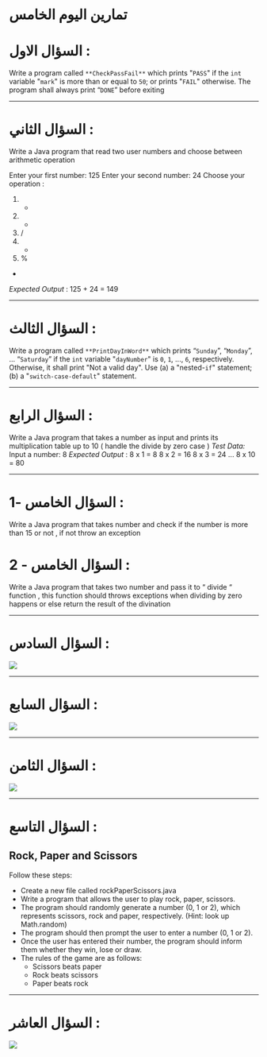 # تمارين اليوم الخامس



# السؤال الاول : 

Write a program called `**CheckPassFail**` which prints "`PASS`" if the `int` variable "`mark`" is more than or equal to `50`; or prints "`FAIL`" otherwise. The program shall always print “`DONE`” before exiting


----------


# السؤال الثاني : 

Write a Java program that read two user numbers and choose between arithmetic operation 

Enter your first number: 125
Enter your second number: 24
Choose your operation :

1. +
2. -
3. /
4. *
5. %

+

*Expected Output* :
125 + 24 = 149



----------


# السؤال الثالث :

Write a program called `**PrintDayInWord**` which prints “`Sunday`”, “`Monday`”, ... “`Saturday`” if the `int` variable "`dayNumber`" is `0`, `1`, ..., `6`, respectively.  Otherwise, it shall print "Not a valid day". Use (a) a "nested-`if`" statement; (b) a "`switch-case-default`" statement.


----------


# السؤال الرابع :

Write a Java program that takes a number as input and prints its multiplication table up to 10 
( handle the divide by zero case )
*Test Data:*
Input a number: 8
*Expected Output* :
8 x 1 = 8
8 x 2 = 16
8 x 3 = 24
...
8 x 10 = 80


----------

 

# السؤال الخامس -1 :

Write a Java program that takes number and check if the number is more than 15 or not , if not throw an exception


# السؤال الخامس - 2 :

Write a Java program that takes two number and pass it to “ divide “ function , this function should throws exceptions when dividing by zero happens or else return the result of the divination


----------


# السؤال السادس :


![](https://paper-attachments.dropbox.com/s_ECF8A70774907FEBE2A4E12AF2C2ACA777E0864187F3C0A07609DB98595080B4_1646121971186_image.png)



----------


# السؤال السابع :


![](https://paper-attachments.dropbox.com/s_ECF8A70774907FEBE2A4E12AF2C2ACA777E0864187F3C0A07609DB98595080B4_1646109612830_image.png)

----------


# السؤال الثامن :


![](https://paper-attachments.dropbox.com/s_ECF8A70774907FEBE2A4E12AF2C2ACA777E0864187F3C0A07609DB98595080B4_1646123003232_image.png)



----------


# السؤال التاسع :


## **Rock, Paper and Scissors**

Follow these steps:

- Create a new file called rockPaperScissors.java
- Write a program that allows the user to play rock, paper, scissors.
- The program should randomly generate a number (0, 1 or 2), which represents scissors, rock and paper, respectively. (Hint: look up Math.random)
- The program should then prompt the user to enter a number (0, 1 or 2).
- Once the user has entered their number, the program should inform them whether they win, lose or draw.
- The rules of the game are as follows:
    - Scissors beats paper
    - Rock beats scissors
    - Paper beats rock


----------



# السؤال العاشر :


![](https://paper-attachments.dropbox.com/s_ECF8A70774907FEBE2A4E12AF2C2ACA777E0864187F3C0A07609DB98595080B4_1646117992519_image.png)



